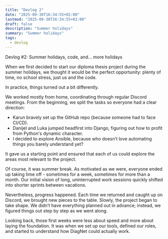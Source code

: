 ```yaml
---
title: "Devlog 2"
date: "2025-09-30T16:34:55+02:00"
lastmod: "2025-09-30T16:34:55+02:00"
draft: false
description: "Summer holidays"
summary: "Summer holidays"
tags:
  - devlog
---
```


Devlog #2: Summer holidays, code, and… more holidays

When we first decided to start our diploma thesis project during the summer
holidays, we thought it would be the perfect opportunity: plenty of time, no
school stress, just us and the code.

In practice, things turned out a bit differently.

We worked mostly from home, coordinating through regular Discord meetings. From
the beginning, we split the tasks so everyone had a clear direction:

- Karun bravely set up the GitHub repo (because someone had to face CI/CD).
- Danijel and Luka jumped headfirst into Django, figuring out how to profit from
  Python's dynamic character.
- I decided to explore Ansible, because who doesn’t love automating things you
  barely understand yet?

It gave us a starting point and ensured that each of us could explore the areas
most relevant to the project.

Of course, it was summer break. As motivated as we were, everyone ended up
taking time off - sometimes for a week, sometimes for more than a month. Our
initial vision of long, uninterrupted work sessions quickly shifted into shorter
sprints between vacations.

Nevertheless, progress happened. Each time we returned and caught up on Discord,
we brought new pieces to the table. Slowly, the project began to take shape. We
didn’t have everything planned out in advance; instead, we figured things out
step by step as we went along.

Looking back, those first weeks were less about speed and more about laying the
foundation. It was when we set up our tools, defined our roles, and started to
understand how DiagNet could actually work.
